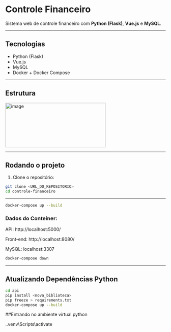 # Controle Financeiro

Sistema web de controle financeiro com **Python (Flask)**, **Vue.js** e **MySQL**.

---

## Tecnologias
- Python (Flask)
- Vue.js
- MySQL
- Docker + Docker Compose

---

## Estrutura

<img width="315" height="140" alt="image" src="https://github.com/user-attachments/assets/edf8423e-d4c8-4048-9abb-8f49fe674b1d" />


---

## Rodando o projeto

1. Clone o repositório:

```bash
git clone <URL_DO_REPOSITORIO>
cd controle-financeiro
````
---
```bash
docker-compose up --build
````
### Dados do Conteiner:
API: http://localhost:5000/

Front-end: http://localhost:8080/

MySQL: localhost:3307

```bash
docker-compose down
````
---

## Atualizando Dependências Python

```bash
cd api
pip install <nova_biblioteca>
pip freeze > requirements.txt
docker-compose up --build
````

##Entrando no ambiente virtual python

.\.venv\Scripts\activate